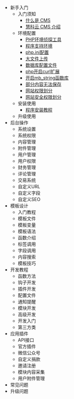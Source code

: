 * 新手入门
  * 入门须知
    * [什么是 CMS](1.1.md)
    * [慧科云 CMS 介绍](1-2.md)
  * 环境配置
    * [PHP环境侦探工具](2-1.md)
    * [程序支持环境](2-2.md)
    * [php.ini配置](2-3.md)
    * [大文件上传](2-4.md)
    * [数据库配置文件](2-5.md)
    * [php开启curl扩展](2-6.md)
    * [开启mb_string函数库](2-7.md)
    * [部分内容无法保存](2-8.md)
    * [网站权限划分](2-9.md)
    * [网站安全权限划分](2-10.md)
  * 安装使用
    * [程序安装教程](3-1.md)
  * 升级使用
* 后台操作
  * 系统设置
  * 系统权限
  * 内容管理
  * 附件管理
  * 用户管理
  * 用户权限
  * 财务管理
  * 评论管理
  * 交易系统
  * 自定义URL
  * 自定义字段
  * 自定义SEO
* 模板设计
  * 入门教程
  * 模板文件
  * 模板变量
  * 模板语法
  * 函数介绍
  * 标签调用
  * 字段调用
  * 内容搜索
  * 模板技巧
* 开发教程
  * 函数方法
  * 钩子开发
  * 插件开发
  * 配置文件
  * 通知提醒
  * 模块开发
  * 高级开发
  * 开发入门
  * 第三方类
* 应用插件
  * API接口
  * 官方插件
  * 微信公众号
  * 自定义捐款
  * 邀请注册
  * 模块内容采集
  * 用户附件管理
* 常见问题
* 升级问题
